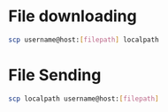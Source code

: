 # File downloading

``` Bash
scp username@host:[filepath] localpath
```

# File Sending

``` Bash
scp localpath username@host:[filepath]
```
